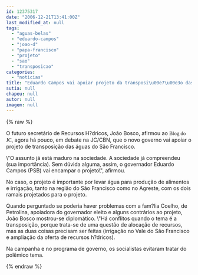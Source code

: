 ```yaml
---
id: 12375317
date: "2006-12-21T13:41:00Z"
last_modified_at: null
tags:
  - "aguas-belas"
  - "eduardo-campos"
  - "joao-d"
  - "papa-francisco"
  - "projeto"
  - "sao"
  - "transposicao"
categories:
  - "noticias"
title: "Eduardo Campos vai apoiar projeto da transposi\u00e7\u00e3o das \u00e1guas do S\u00e3o Francisco, diz Jo\u00e3o Bosco Almeida"
sutia: null
chapeu: null
autor: null
imagem: null
---
```

{% raw %}
<p><P>O futuro secretário de Recursos H?dricos, João Bosco, afirmou ao <FONT face=Verdana>Blog do JC</FONT>, agora há pouco, em debate na JC/CBN, que o novo governo vai apoiar o projeto de transposição das águas do São Francisco.</P></p>
<p><P>\"O assunto já está maduro na sociedade. A sociedade já compreendeu (sua importância). Sem dúvida alguma, assim, o governador Eduardo Campos (PSB) vai encampar o projeto\", afirmou.</P></p>
<p><P>No caso, o projeto é importante por levar água para produção de alimentos e irrigação, tanto na região do São Francisco como no Agreste, com os dois ramais projetados para o projeto.</P></p>
<p><P>Quando perguntado se poderia haver problemas com a fam?lia Coelho, de Petrolina, apoiadora do governador eleito e alguns contrários ao projeto, João Bosco mostrou-se diplomático. \"Há conflitos quando o tema é a transposição, porque trata-se de uma questão de alocação de recursos, mas as duas coisas precisam ser feitas (irrigação no Vale do São Francisco e ampliação da oferta de recursos h?dricos).</P></p>
<p><P>Na campanha e no programa de governo, os socialistas evitaram tratar do polêmico tema.</P> </p>
{% endraw %}
